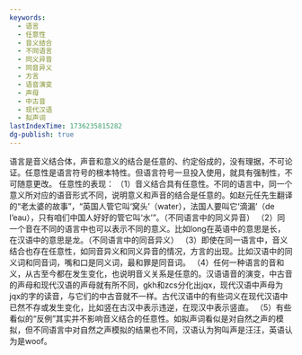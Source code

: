 ```yaml
---
keywords:
  - 语言
  - 任意性
  - 音义结合
  - 不同语言
  - 同义异音
  - 同音异义
  - 方言
  - 语音演变
  - 声母
  - 中古音
  - 现代汉语
  - 拟声词
lastIndexTime: 1736235815282
dg-publish: true
---
```

语言是音义结合体，声音和意义的结合是任意的、约定俗成的，没有理据，不可论证。任意性是语言符号的根本特性。但语言符号一旦投入使用，就具有强制性，不可随意更改。 
任意性的表现： 
（1）音义结合具有任意性。不同的语言中，同一个意义所对应的语音形式不同，说明意义和声音的结合是任意的。如赵元任先生翻译的“老太婆的故事”，“英国人管它叫‘窝头’（water），法国人要叫它‘滴漏’（de l’eau），只有咱们中国人好好的管它叫‘水’”。（不同语言中的同义异音） 
（2）同一个音在不同的语言中也可以表示不同的意义。比如long在英语中的意思是长，在汉语中的意思是龙。（不同语言中的同音异义）
（3）即使在同一语言中，音义结合也存在任意性，如同音异义和同义异音的情况，方言的出现。比如汉语中的同义词和同音词，嘴和口是同义词，最和罪是同音词。 
（4）任何一种语言的音和义，从古至今都在发生变化，也说明音义关系是任意的。汉语语音的演变，中古音的声母和现代汉语的声母就有所不同，gkh和zcs分化出jqx，现代汉语中声母为jqx的字的读音，与它们的中古音就不一样。古代汉语中的有些词义在现代汉语中已然不存或发生变化，比如竖在古汉中表示违逆，在现汉中表示竖直。 
（5）有些看似的“反例”其实并不影响音义结合的任意性。如拟声词看似是对自然之声的模拟，但不同语言中对自然之声模拟的结果也不同，汉语认为狗叫声是汪汪，英语认为是woof。